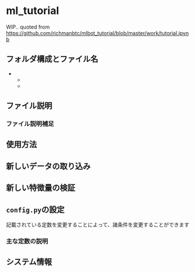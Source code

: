 # ml_tutorial
WIP..
quoted from
https://github.com/richmanbtc/mlbot_tutorial/blob/master/work/tutorial.ipynb

## フォルダ構成とファイル名
-
    -
    -


## ファイル説明


### ファイル説明補足


## 使用方法


## 新しいデータの取り込み


## 新しい特徴量の検証


## `config.py`の設定
記載されている定数を変更することによって、諸条件を変更することができます

### 主な定数の説明


## システム情報

